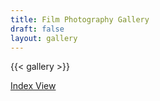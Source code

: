 ```yaml
---
title: Film Photography Gallery
draft: false
layout: gallery
---
```


{{< gallery >}}

[Index View](/photography)